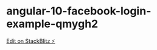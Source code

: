 # angular-10-facebook-login-example-qmygh2

[Edit on StackBlitz ⚡️](https://stackblitz.com/edit/angular-10-facebook-login-example-qmygh2)